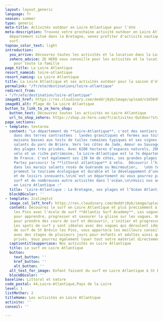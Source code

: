 ```yaml
---
layout: layout_generic
language: fr
season: summer
type: generic
meta-title: Activités outdoor en Loire Atlantique pour l'été
meta-description: Trouvez votre prochaine activité outdoor en Loire Atlantique. Un
  département situé dans la Bretagne, venez profiter d'activité nautique tel que le
  surf.
topnav_color_text: light
introduction:
  you_arrive: Découvrez toutes les activités et la location dans la Loire Atlantique.
  zehero_advice: ZE HERO vous conseille pour les activités et la location des équipements
    pour toute la famille
page_title: La Loire Atlantique
resort_nameid: loire-atlantique
resort_naming: La Loire Atlantique
title: La Loire Atlantique et ses activités outdoor pour la saison d'été
permalink: "/fr/ete/destinations/loire-atlantique"
redirect_from:
- "/fr/ete/destination/loire-atlantique"
image01_href: https://res.cloudinary.com/deddrj0yb/image/upload/v1656490025/website/resorts/St%20Br%C3%A9vin%20les%20pins/murilo-silva-S9kTO57hQ9I-unsplash.jpg
image01_alt: Plage de la Loire Atlantique
button_to_link_to_ze_hero_shop:
  button_text: Découvrez toutes les activités en Loire Atlantique
  url_to_shop_zehero: https://shop.ze-hero.com/fr/activites-Outdoor?station=Loire+Atlantique+%2844%29&calessonstype=all&catypegenderlistsummer=all&calessonsactivitytype=all&start-date=
page_sections:
- template: textarea
  content: "Le département de **Loire-Atlantique**, c'est des sentiers qui vous mèneront
    dans des terres contrastées : landes granitiques et fermes aux toits d’ardoise,
    maisons basses aux toits de tuiles romaines typiques et ses vignes ou aux marais
    salants du parc de Brière. Vers les côtes de Jade, Amour ou Sauvage, s’étendent
    des plages très prisées. Avec 6200 hectares d’espaces naturels, 2000 km d’itinéraires
    vélo et un riche patrimoine, la Loire-Atlantique est le 7e département **touristique**
    de France. C'est également ses 130 km de côtes, ses grandes plages et ses vagues.
    Partez parcourir le **littoral atlantique** à vélo.  Découvrir l’histoire du sel
    dans les marais salants rosés de Guérande ou Noirmoutier…   \nUn territoire qui
    promeut le tourisme écologique et durable et le développement d’une offre d’hébergement
    et de loisirs innovants.\n\nC'est un département où vous pourrez pratiquer le
    surf et de nombreuses autre activités dans l'océan.\n\nVoici nos activités outdoors
    en Loire Atlantique :"
  title: 'Loire-Atlantique : La Bretagne, ses plages et l’Océan Atlantique'
  blockBGcolor: ''
- template: 2colimgtxt
  image_col_left_href: https://res.cloudinary.com/deddrj0yb/image/upload/v1643624276/website/Surf%20Atlantic/IMG_7885_dljybe.jpg
  content: Découvrez le surf en Loire Atlantique et plus précisément à Saint Brévin
    les Pins avec l'école de surf **Atlantic Surf Academy**. Les vagues ici sont parfaites
    pour apprendre, progresser et savourer la glisse sur les vagues. Une école parfaite
    pour prendre des cours de surf et découvrir, s'initier et progresser en surf.
    Les spots de surf y sont idéales avec des vagues qui déroulent idéalement. L'école
    de surf de St Brévin les Pins, vous apportera les meilleurs conseils pour surf
    avec des stages de plusieurs jours pour enfants et adultes ainsi que des cours
    privés. Vous pourrez également louer tout votre matériel directement sur place.
  captiontitleuppercase: Nos activités en Loire Atlantique
  title: Le surf en Loire Atlantique
  button:
    text_button: ''
    href_button: ''
    alt_button: ''
  alt_text_for_image: Enfant faisant du surf en Loire Atlantique à St Brévin les Pins
  blockBGcolor: ''
baseline: Littoral et nature
code_postal: 44,Loire-Atlantique,Pays de la Loire
level: 1
listMother: 2
titleHome: Les activités en Loire Atlantique
activite: ''
conseil: ''

---
```

